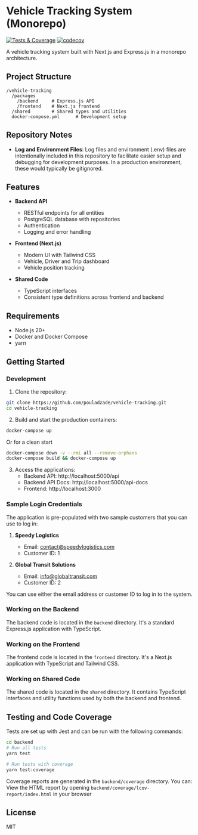 # Vehicle Tracking System (Monorepo)

[![Tests & Coverage](https://github.com/pouladzade/vehicle-tracking/actions/workflows/test.yml/badge.svg)](https://github.com/pouladzade/vehicle-tracking/actions/workflows/test.yml)
[![codecov](https://codecov.io/gh/pouladzade/vehicle-tracking/branch/main/graph/badge.svg)](https://codecov.io/gh/pouladzade/vehicle-tracking)

A vehicle tracking system built with Next.js and Express.js in a monorepo architecture.

## Project Structure

```
/vehicle-tracking
  /packages
    /backend     # Express.js API
    /frontend    # Next.js frontend
  /shared        # Shared types and utilities
  docker-compose.yml      # Development setup
```

## Repository Notes

- **Log and Environment Files**: Log files and environment (.env) files are intentionally included in this repository to facilitate easier setup and debugging for development purposes. In a production environment, these would typically be gitignored.

## Features

- **Backend API**

  - RESTful endpoints for all entities
  - PostgreSQL database with repositories
  - Authentication
  - Logging and error handling

- **Frontend (Next.js)**

  - Modern UI with Tailwind CSS
  - Vehicle, Driver and Trip dashboard
  - Vehicle position tracking

- **Shared Code**
  - TypeScript interfaces
  - Consistent type definitions across frontend and backend

## Requirements

- Node.js 20+
- Docker and Docker Compose
- yarn

## Getting Started

### Development

1. Clone the repository:

```bash
git clone https://github.com/pouladzade/vehicle-tracking.git
cd vehicle-tracking
```

2. Build and start the production containers:

```bash
docker-compose up
```

Or for a clean start

```bash
docker-compose down -v --rmi all --remove-orphans
docker-compose build && docker-compose up
```

3. Access the applications:
   - Backend API: http://localhost:5000/api
   - Backend API Docs: http://localhost:5000/api-docs
   - Frontend: http://localhost:3000

### Sample Login Credentials

The application is pre-populated with two sample customers that you can use to log in:

1. **Speedy Logistics**

   - Email: contact@speedylogistics.com
   - Customer ID: 1

2. **Global Transit Solutions**
   - Email: info@globaltransit.com
   - Customer ID: 2

You can use either the email address or customer ID to log in to the system.

### Working on the Backend

The backend code is located in the `backend` directory. It's a standard Express.js application with TypeScript.

### Working on the Frontend

The frontend code is located in the `frontend` directory. It's a Next.js application with TypeScript and Tailwind CSS.

### Working on Shared Code

The shared code is located in the `shared` directory. It contains TypeScript interfaces and utility functions used by both the backend and frontend.

## Testing and Code Coverage

Tests are set up with Jest and can be run with the following commands:

```bash
cd backend
# Run all tests
yarn test

# Run tests with coverage
yarn test:coverage
```

Coverage reports are generated in the `backend/coverage` directory. You can:
View the HTML report by opening `backend/coverage/lcov-report/index.html` in your browser

## License

MIT
